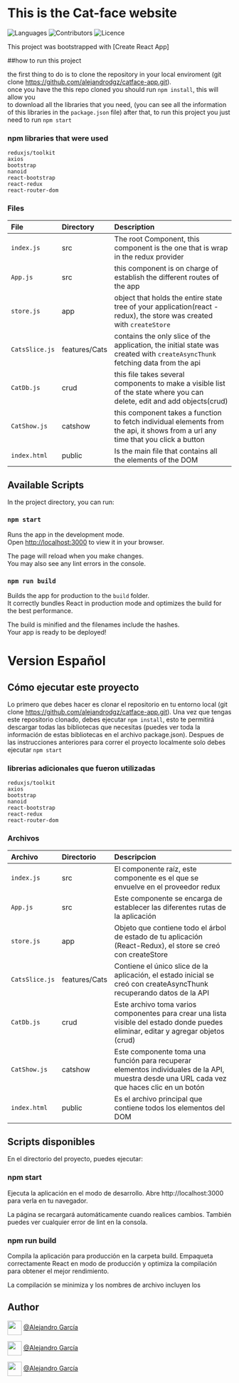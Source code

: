 # This is the Cat-face website

![Languages](https://img.shields.io/github/languages/count/alejandrodgz/catface-app)
![Contributors](https://img.shields.io/github/contributors/alejandrodgz/catface-app?style=plastic)
![Licence](https://img.shields.io/github/license/alejandrodgz/catface-app)

This project was bootstrapped with [Create React App]

##how to run this project

the first thing to do is to clone the repository in your local enviroment (git clone https://github.com/alejandrodgz/catface-app.git). \
once you have the this repo cloned you should run `npm install`, this will allow you\
to download all the libraries that you need, (you can see all the information of this libraries in the `package.json` file)
after that, to run this project you just need to run `npm start`

### npm libraries that were used

    reduxjs/toolkit
    axios
    bootstrap
    nanoid
    react-bootstrap
    react-redux
    react-router-dom

### Files

| File  | Directory  | Description |
| :------ |:--------------| :---------------------|
| `index.js` | src | The root Component, this component is the one that is wrap in the redux provider |
| `App.js`  | src  | this component is on charge of establish the different routes of the app   |
| `store.js` | app   | object that holds the entire state tree of your application(react - redux), the store was created with `createStore` |
| `CatsSlice.js` | features/Cats | contains the only slice of the application, the initial state was created with `createAsyncThunk` fetching data from the api |
| `CatDb.js` | crud | this file takes several components to make a visible list of the state where you can delete, edit and add objects(crud) |
| `CatShow.js` | catshow | this component takes a function to fetch individual elements from the api, it shows from a url any time that you click a button |
| `index.html` | public | Is the main file that contains all the elements of the DOM |

## Available Scripts

In the project directory, you can run:

### `npm start`

Runs the app in the development mode.\
Open [http://localhost:3000](http://localhost:3000) to view it in your browser.

The page will reload when you make changes.\
You may also see any lint errors in the console.

### `npm run build`

Builds the app for production to the `build` folder.\
It correctly bundles React in production mode and optimizes the build for the best performance.

The build is minified and the filenames include the hashes.\
Your app is ready to be deployed!

# Version Español

## Cómo ejecutar este proyecto

Lo primero que debes hacer es clonar el repositorio en tu entorno local (git clone https://github.com/alejandrodgz/catface-app.git).
Una vez que tengas este repositorio clonado, debes ejecutar `npm install`, esto te permitirá descargar todas las bibliotecas que necesitas (puedes ver toda la información de estas bibliotecas en el archivo package.json).
Despues de las instrucciones anteriores para correr el proyecto localmente solo debes ejecutar `npm start`

### librerias adicionales que fueron utilizadas

    reduxjs/toolkit
    axios
    bootstrap
    nanoid
    react-bootstrap
    react-redux
    react-router-dom
    
### Archivos
    
| Archivo  | Directorio  | Descripcion |
| :------ |:--------------| :---------------------|
| `index.js` | src | El componente raíz, este componente es el que se envuelve en el proveedor redux |
| `App.js`  | src  | Este componente se encarga de establecer las diferentes rutas de la aplicación  |
| `store.js` | app   | Objeto que contiene todo el árbol de estado de tu aplicación (React-Redux), el store se creó con createStore |
| `CatsSlice.js` | features/Cats | Contiene el único slice de la aplicación, el estado inicial se creó con createAsyncThunk recuperando datos de la API |
| `CatDb.js` | crud | Este archivo toma varios componentes para crear una lista visible del estado donde puedes eliminar, editar y agregar objetos (crud) |
| `CatShow.js` | catshow |Este componente toma una función para recuperar elementos individuales de la API, muestra desde una URL cada vez que haces clic en un botón |
| `index.html` | public | Es el archivo principal que contiene todos los elementos del DOM|

## Scripts disponibles

En el directorio del proyecto, puedes ejecutar:

### npm start
Ejecuta la aplicación en el modo de desarrollo.
Abre http://localhost:3000 para verla en tu navegador.

La página se recargará automáticamente cuando realices cambios.
También puedes ver cualquier error de lint en la consola.

### npm run build
Compila la aplicación para producción en la carpeta build.
Empaqueta correctamente React en modo de producción y optimiza la compilación para obtener el mejor rendimiento.

La compilación se minimiza y los nombres de archivo incluyen los

## Author

<a href = 'https://www.github.com'> <img width = '32px' align= 'center' src="https://raw.githubusercontent.com/rahulbanerjee26/githubAboutMeGenerator/main/icons/github.svg"/></a> [@Alejandro García](https://github.com/alejandrodgz)

<a href = 'https://www.twitter.com'> <img width = '32px' align= 'center' src="https://raw.githubusercontent.com/rahulbanerjee26/githubAboutMeGenerator/main/icons/twitter.svg"/></a> [@Alejandro García](https://twitter.com/dagarciaz?t=SsP1iYjxXsK7z9nBZxwSvQ&s=08)

<a href = 'https://www.linkedin.com'> <img width = '32px' align= 'center' src="https://raw.githubusercontent.com/rahuldkjain/github-profile-readme-generator/master/src/images/icons/Social/linked-in-alt.svg"/></a> [@Alejandro García](https://www.linkedin.com/in/daniel-garcia-aa987b233/) 
